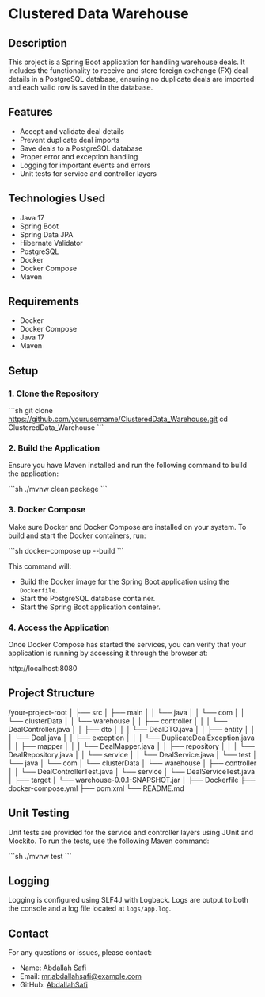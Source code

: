 # Clustered Data Warehouse

## Description

This project is a Spring Boot application for handling warehouse deals. It includes the functionality to receive and store foreign exchange (FX) deal details in a PostgreSQL database, ensuring no duplicate deals are imported and each valid row is saved in the database.

## Features

- Accept and validate deal details
- Prevent duplicate deal imports
- Save deals to a PostgreSQL database
- Proper error and exception handling
- Logging for important events and errors
- Unit tests for service and controller layers

## Technologies Used

- Java 17
- Spring Boot
- Spring Data JPA
- Hibernate Validator
- PostgreSQL
- Docker
- Docker Compose
- Maven

## Requirements

- Docker
- Docker Compose
- Java 17
- Maven

## Setup

### 1. Clone the Repository

\```sh
git clone https://github.com/yourusername/ClusteredData_Warehouse.git
cd ClusteredData_Warehouse
\```

### 2. Build the Application

Ensure you have Maven installed and run the following command to build the application:

\```sh
./mvnw clean package
\```

### 3. Docker Compose

Make sure Docker and Docker Compose are installed on your system. To build and start the Docker containers, run:

\```sh
docker-compose up --build
\```

This command will:

- Build the Docker image for the Spring Boot application using the `Dockerfile`.
- Start the PostgreSQL database container.
- Start the Spring Boot application container.

### 4. Access the Application

Once Docker Compose has started the services, you can verify that your application is running by accessing it through the browser at:

http://localhost:8080

## Project Structure
/your-project-root
│
├── src
│   ├── main
│   │   └── java
│   │       └── com
│   │           └── clusterData
│   │               └── warehouse
│   │                   ├── controller
│   │                   │   └── DealController.java
│   │                   ├── dto
│   │                   │   └── DealDTO.java
│   │                   ├── entity
│   │                   │   └── Deal.java
│   │                   ├── exception
│   │                   │   └── DuplicateDealException.java
│   │                   ├── mapper
│   │                   │   └── DealMapper.java
│   │                   ├── repository
│   │                   │   └── DealRepository.java
│   │                   └── service
│   │                       └── DealService.java
│   └── test
│       └── java
│           └── com
│               └── clusterData
│                   └── warehouse
│                       ├── controller
│                       │   └── DealControllerTest.java
│                       └── service
│                           └── DealServiceTest.java
│
├── target
│   └── warehouse-0.0.1-SNAPSHOT.jar
│
├── Dockerfile
├── docker-compose.yml
├── pom.xml
└── README.md


## Unit Testing

Unit tests are provided for the service and controller layers using JUnit and Mockito. To run the tests, use the following Maven command:

\```sh
./mvnw test
\```

## Logging

Logging is configured using SLF4J with Logback. Logs are output to both the console and a log file located at `logs/app.log`.

## Contact

For any questions or issues, please contact:

- Name: Abdallah Safi
- Email: mr.abdallahsafi@example.com
- GitHub: [AbdallahSafi](https://github.com/AbdallahSafi)